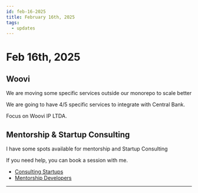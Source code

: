 ```yaml
---
id: feb-16-2025
title: February 16th, 2025
tags:
  - updates
---
```


# Feb 16th, 2025

## Woovi

We are moving some specific services outside our monorepo to scale better

We are going to have 4/5 specific services to integrate with Central Bank.

Focus on Woovi IP LTDA.

## Mentorship & Startup Consulting

I have some spots available for mentorship and Startup Consulting

If you need help, you can book a session with me.

- [Consulting Startups](../../../paid-consulting-startups.mdx)
- [Mentorship Developers](../../../paid-mentorship-developers.mdx)

---
